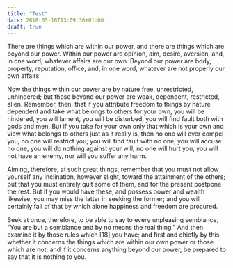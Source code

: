 ```yaml
---
title: "Test"
date: 2018-05-16T13:09:36+01:00
draft: true
---
```


There are things which are within our power, and there are things which are beyond our power. Within our power are opinion, aim, desire, aversion, and, in one word, whatever affairs are our own. Beyond our power are body, property, reputation, office, and, in one word, whatever are not properly our own affairs.

Now the things within our power are by nature free, unrestricted, unhindered; but those beyond our power are weak, dependent, restricted, alien. Remember, then, that if you attribute freedom to things by nature dependent and take what belongs to others for your own, you will be hindered, you will lament, you will be disturbed, you will find fault both with gods and men. But if you take for your own only that which is your own and view what belongs to others just as it really is, then no one will ever compel you, no one will restrict you; you will find fault with no one, you will accuse no one, you will do nothing against your will; no one will hurt you, you will not have an enemy, nor will you suffer any harm.

Aiming, therefore, at such great things, remember that you must not allow yourself any inclination, however slight, toward the attainment of the others; but that you must entirely quit some of them, and for the present postpone the rest. But if you would have these, and possess power and wealth likewise, you may miss the latter in seeking the former; and you will certainly fail of that by which alone happiness and freedom are procured.

Seek at once, therefore, to be able to say to every unpleasing semblance, “You are but a semblance and by no means the real thing.” And then examine it by those rules which [18] you have; and first and chiefly by this: whether it concerns the things which are within our own power or those which are not; and if it concerns anything beyond our power, be prepared to say that it is nothing to you.
